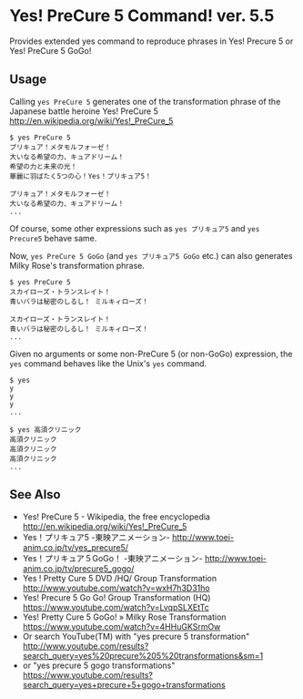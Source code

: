 # Yes! PreCure 5 Command! ver. 5.5

Provides extended yes command to reproduce phrases in Yes! Precure 5 or Yes! PreCure 5 GoGo!

## Usage

Calling `yes PreCure 5` generates one of the transformation phrase of
the Japanese battle heroine Yes! PreCure 5 <http://en.wikipedia.org/wiki/Yes!_PreCure_5>

    $ yes PreCure 5
    プリキュア！メタモルフォーゼ！
    大いなる希望の力、キュアドリーム！
    希望の力と未来の光！
    華麗に羽ばたく5つの心！Yes！プリキュア5！

    プリキュア！メタモルフォーゼ！
    大いなる希望の力、キュアドリーム！
    ...

Of course, some other expressions such as `yes プリキュア5` and `yes Precure5` behave same.

Now, `yes PreCure 5 GoGo` (and `yes プリキュア5 GoGo` etc.) can also generates Milky Rose's transformation phrase.

    $ yes PreCure 5
    スカイローズ・トランスレイト！
    青いバラは秘密のしるし！ ミルキィローズ！

    スカイローズ・トランスレイト！
    青いバラは秘密のしるし！ ミルキィローズ！
    ...

Given no arguments or some non-PreCure 5 (or non-GoGo) expression, the `yes` command behaves like the Unix's `yes` command.

    $ yes
    y
    y
    y
    ...

    $ yes 高須クリニック
    高須クリニック
    高須クリニック
    高須クリニック
    ...

## See Also

* Yes! PreCure 5 - Wikipedia, the free encyclopedia <http://en.wikipedia.org/wiki/Yes!_PreCure_5>
* Yes！プリキュア5 -東映アニメーション- <http://www.toei-anim.co.jp/tv/yes_precure5/>
* Yes！プリキュア５GoGo！ -東映アニメーション- <http://www.toei-anim.co.jp/tv/precure5_gogo/>
* Yes ! Pretty Cure 5 DVD /HQ/ Group Transformation <http://www.youtube.com/watch?v=wxH7h3D31ho>
* Yes! Precure 5 Go Go! Group Transformation (HQ) <https://www.youtube.com/watch?v=LvqpSLXEtTc>
* Yes! Pretty Cure 5 GoGo! » Milky Rose Transformation <https://www.youtube.com/watch?v=4HHuGKSrmOw>
* Or search YouTube(TM) with "yes precure 5 transformation" <http://www.youtube.com/results?search_query=yes%20precure%205%20transformations&sm=1>
* or "yes precure 5 gogo transformations" <https://www.youtube.com/results?search_query=yes+precure+5+gogo+transformations>
